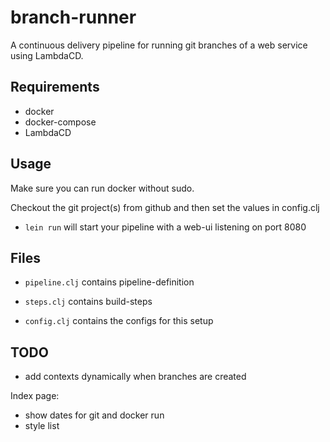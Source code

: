 # branch-runner

A continuous delivery pipeline for running git branches of a web service using LambdaCD.

## Requirements
* docker
* docker-compose
* LambdaCD

## Usage

Make sure you can run docker without sudo.

Checkout the git project(s) from github and then set the values in config.clj

* `lein run` will start your pipeline with a web-ui listening on port 8080

## Files

* `pipeline.clj` contains pipeline-definition
* `steps.clj` contains build-steps

* `config.clj` contains the configs for this setup

## TODO

* add contexts dynamically when branches are created

Index page:
* show dates for git and docker run
* style list
